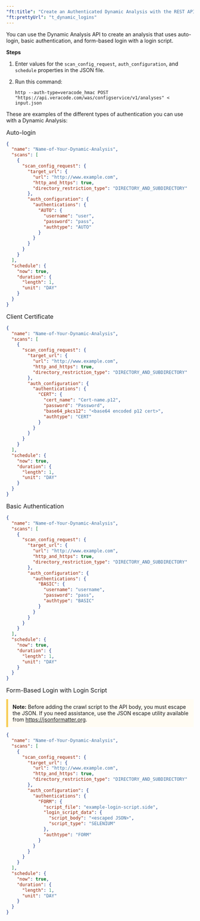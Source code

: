 ```yaml
---
"ft:title": "Create an Authenticated Dynamic Analysis with the REST API"
"ft:prettyUrl": "t_dynamic_logins"
---
```

You can use the Dynamic Analysis API to create an analysis that uses auto-login, basic authentication, and form-based login with a login script.

<p font-size="13pt"><b>Steps</b></p>

1.  Enter values for the `scan_config_request`, `auth_configuration`, and `schedule` properties in the JSON file.

2.  Run this command:

    ```shell
    http --auth-type=veracode_hmac POST "https://api.veracode.com/was/configservice/v1/analyses" < input.json
    ```

These are examples of the different types of authentication you can use with a Dynamic Analysis:

<p><span style="font-size: medium;">Auto-login</span></p>

```json
{
  "name": "Name-of-Your-Dynamic-Analysis",
  "scans": [
    {
      "scan_config_request": {
        "target_url": {
          "url": "http://www.example.com",
          "http_and_https": true,
          "directory_restriction_type": "DIRECTORY_AND_SUBDIRECTORY"
        },
        "auth_configuration": {
          "authentications": {
            "AUTO": {
              "username": "user",
              "password": "pass",
              "authtype": "AUTO"
            }
          }
        }
      }
    }
  ],
  "schedule": {
    "now": true,
    "duration": {
      "length": 1,
      "unit": "DAY"
    }
  }
}          
```

<p><span style="font-size: medium;">Client Certificate</span></p>

```json
{
  "name": "Name-of-Your-Dynamic-Analysis",
  "scans": [
    {
      "scan_config_request": {
        "target_url": {
          "url": "http://www.example.com",
          "http_and_https": true,
          "directory_restriction_type": "DIRECTORY_AND_SUBDIRECTORY"
        },
        "auth_configuration": {
          "authentications": {
            "CERT": {
              "cert_name": "Cert-name.p12",
              "password": "Password",
              "base64_pkcs12": "<base64 encoded p12 cert>",
              "authtype": "CERT"
            }
          }
        }
      }
    }
  ],
  "schedule": {
    "now": true,
    "duration": {
      "length": 1,
      "unit": "DAY"
    }
  }
}
```

<p><span style="font-size: medium;">Basic Authentication</span></p>

```json
{
  "name": "Name-of-Your-Dynamic-Analysis",
  "scans": [
    {
      "scan_config_request": {
        "target_url": {
          "url": "http://www.example.com",
          "http_and_https": true,
          "directory_restriction_type": "DIRECTORY_AND_SUBDIRECTORY"
        },
        "auth_configuration": {
          "authentications": {
            "BASIC": {
              "username": "username",
              "password": "pass",
              "authtype": "BASIC"
            }
          }
        }
      }
    }
  ],
  "schedule": {
    "now": true,
    "duration": {
      "length": 1,
      "unit": "DAY"
    }
  }
}
```

<p><span style="font-size: medium;">Form-Based Login with Login Script</span></p>

<p style="background-color:#FFFCF3; padding: 12px; border-left: 5px solid #F7CD55;">
<b>Note:</b> Before adding the crawl script to the API body, you must escape the JSON. If you need assistance, use the JSON escape utility available from <a href="https://jsonformatter.org">https://jsonformatter.org</a>.</p>

```json
{
  "name": "Name-of-Your-Dynamic-Analysis",
  "scans": [
    {
      "scan_config_request": {
        "target_url": {
          "url": "http://www.example.com",
          "http_and_https": true,
          "directory_restriction_type": "DIRECTORY_AND_SUBDIRECTORY"
        },
        "auth_configuration": {
          "authentications": {
            "FORM": {
              "script_file": "example-login-script.side",
              "login_script_data": {
                "script_body": "<escaped JSON>",
                "script_type": "SELENIUM"
              },
              "authtype": "FORM"
            }
          }
        }
      }
    }
  ],
  "schedule": {
    "now": true,
    "duration": {
      "length": 1,
      "unit": "DAY"
    }
  }
}
```